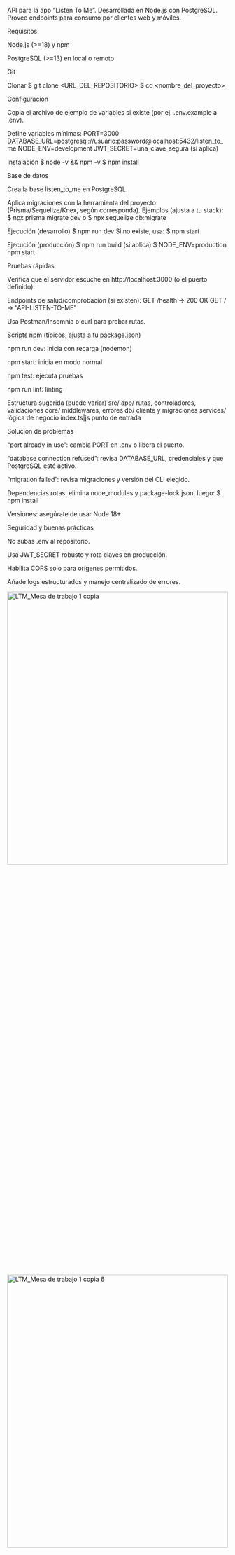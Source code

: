 API para la app “Listen To Me”. Desarrollada en Node.js con PostgreSQL. Provee endpoints para consumo por clientes web y móviles.

Requisitos

Node.js (>=18) y npm

PostgreSQL (>=13) en local o remoto

Git

Clonar
$ git clone <URL_DEL_REPOSITORIO>
$ cd <nombre_del_proyecto>

Configuración

Copia el archivo de ejemplo de variables si existe (por ej. .env.example a .env).

Define variables mínimas:
PORT=3000
DATABASE_URL=postgresql://usuario:password@localhost:5432/listen_to_me
NODE_ENV=development
JWT_SECRET=una_clave_segura (si aplica)

Instalación
$ node -v && npm -v
$ npm install

Base de datos

Crea la base listen_to_me en PostgreSQL.

Aplica migraciones con la herramienta del proyecto (Prisma/Sequelize/Knex, según corresponda).
Ejemplos (ajusta a tu stack):
$ npx prisma migrate dev
o
$ npx sequelize db:migrate

Ejecución (desarrollo)
$ npm run dev
Si no existe, usa:
$ npm start

Ejecución (producción)
$ npm run build (si aplica)
$ NODE_ENV=production npm start

Pruebas rápidas

Verifica que el servidor escuche en http://localhost:3000
 (o el puerto definido).

Endpoints de salud/comprobación (si existen):
GET /health → 200 OK
GET / → “API-LISTEN-TO-ME”

Usa Postman/Insomnia o curl para probar rutas.

Scripts npm (típicos, ajusta a tu package.json)

npm run dev: inicia con recarga (nodemon)

npm start: inicia en modo normal

npm test: ejecuta pruebas

npm run lint: linting

Estructura sugerida (puede variar)
src/
app/ rutas, controladores, validaciones
core/ middlewares, errores
db/ cliente y migraciones
services/ lógica de negocio
index.ts|js punto de entrada

Solución de problemas

“port already in use”: cambia PORT en .env o libera el puerto.

“database connection refused”: revisa DATABASE_URL, credenciales y que PostgreSQL esté activo.

“migration failed”: revisa migraciones y versión del CLI elegido.

Dependencias rotas: elimina node_modules y package-lock.json, luego:
$ npm install

Versiones: asegúrate de usar Node 18+.

Seguridad y buenas prácticas

No subas .env al repositorio.

Usa JWT_SECRET robusto y rota claves en producción.

Habilita CORS solo para orígenes permitidos.

Añade logs estructurados y manejo centralizado de errores.


<img width="100%" height="40%" alt="LTM_Mesa de trabajo 1 copia" src="https://github.com/user-attachments/assets/3c968a4a-f81f-4c1e-9e56-182707680556" />

<img width="100%" height="40%" alt="LTM_Mesa de trabajo 1 copia 6" src="https://github.com/user-attachments/assets/46e12549-4255-4ce8-8489-f86c1f01fe28" />




